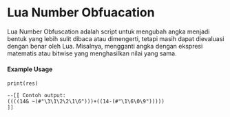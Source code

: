 # Lua Number Obfuacation

Lua Number Obfuscation adalah script untuk mengubah angka menjadi bentuk yang lebih sulit dibaca atau dimengerti, tetapi masih dapat dievaluasi dengan benar oleh Lua. Misalnya, mengganti angka dengan ekspresi matematis atau bitwise yang menghasilkan nilai yang sama.

#### Example Usage
```local res = createBitwise(18) -- Minimal harus di atas angka 5
print(res)

--[[ Contoh output:
((((14& ~(#"\3\1\2\2\1\6")))+((14-(#"\1\6\0\9")))))
]]
